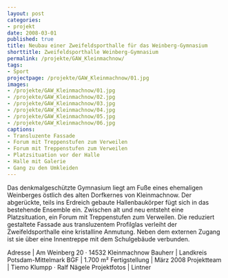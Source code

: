 ```yaml
---
layout: post
categories:
- projekt
date: 2008-03-01
published: true
title: Neubau einer Zweifeldsporthalle für das Weinberg-Gymnasium
shorttitle: Zweifeldsporthalle Weinberg-Gymnasium
permalink: /projekte/GAW_Kleinmachnow/
tags: 
- Sport
projectpage: /projekte/GAW_Kleinmachnow/01.jpg
images:
- /projekte/GAW_Kleinmachnow/01.jpg
- /projekte/GAW_Kleinmachnow/02.jpg
- /projekte/GAW_Kleinmachnow/03.jpg
- /projekte/GAW_Kleinmachnow/04.jpg
- /projekte/GAW_Kleinmachnow/05.jpg
- /projekte/GAW_Kleinmachnow/06.jpg
captions:
- Transluzente Fassade
- Forum mit Treppenstufen zum Verweilen
- Forum mit Treppenstufen zum Verweilen
- Platzsituation vor der Halle
- Halle mit Galerie
- Gang zu den Umkleiden
---
```

Das denkmalgeschützte Gymnasium liegt am Fuße eines ehemaligen Weinberges östlich des alten Dorfkernes von Kleinmachnow. Der abgerückte, teils ins Erdreich gebaute Hallenbaukörper fügt sich in das bestehende Ensemble ein. Zwischen alt und neu entsteht eine Platzsituation, ein Forum mit Treppenstufen zum Verweilen. Die reduziert gestaltete Fassade aus transluzentem Profilglas verleiht der Zweifeldsporthalle eine kristalline Anmutung. Neben dem externen Zugang ist sie über eine Innentreppe mit dem Schulgebäude verbunden.

Adresse			|	Am Weinberg 20 · 14532 Kleinmachnow 
Bauherr			|	Landkreis Potsdam-Mittelmark 
BGF				|	1.700 m² 
Fertigstellung	|	März 2008
Projektteam		|	Tiemo Klumpp · Ralf Nägele 
Projektfotos	|	Lintner